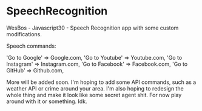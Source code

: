 # SpeechRecognition
WesBos - Javascript30 - Speech Recognition app with some custom modifications.

Speech commands: 

'Go to Google' => Google.com,
'Go to Youtube' => Youtube.com,
'Go to Instagram' => Instagram.com,
'Go to Facebook' => Facebook.com,
'Go to GitHub' => Github.com,

More will be added soon. I'm hoping to add some API commands, such as a weather API or crime around your area. I'm also hoping to redesign the whole thing and make it look like some secret agent shit. For now play around with it or something. Idk.  
